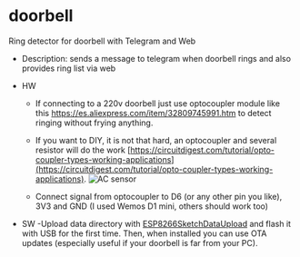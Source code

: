# doorbell
Ring detector for doorbell with Telegram and Web

- Description: sends a message to telegram when doorbell rings and also provides ring list via web

 - HW
    - If connecting to a 220v doorbell just use optocoupler module like this https://es.aliexpress.com/item/32809745991.htm to detect ringing without frying anything.
    - If you want to DIY, it is not that hard, an optocoupler and several resistor will do the work [https://circuitdigest.com/tutorial/opto-coupler-types-working-applications](https://circuitdigest.com/tutorial/opto-coupler-types-working-applications). ![AC sensor](https://circuitdigest.com/sites/default/files/inlineimages/u/Optocoupler-for-Detecting-AC-Voltage.png)
    
    - Connect signal from optocoupler to D6 (or any other pin you like), 3V3 and GND (I used Wemos D1 mini, others should work too)
    
 - SW
    -Upload data directory with [ESP8266SketchDataUpload](https://randomnerdtutorials.com/install-esp8266-filesystem-uploader-arduino-ide/) and flash it with USB for the first time. Then, when installed you can use OTA updates (especially useful if your doorbell is far from your PC).                           
              
